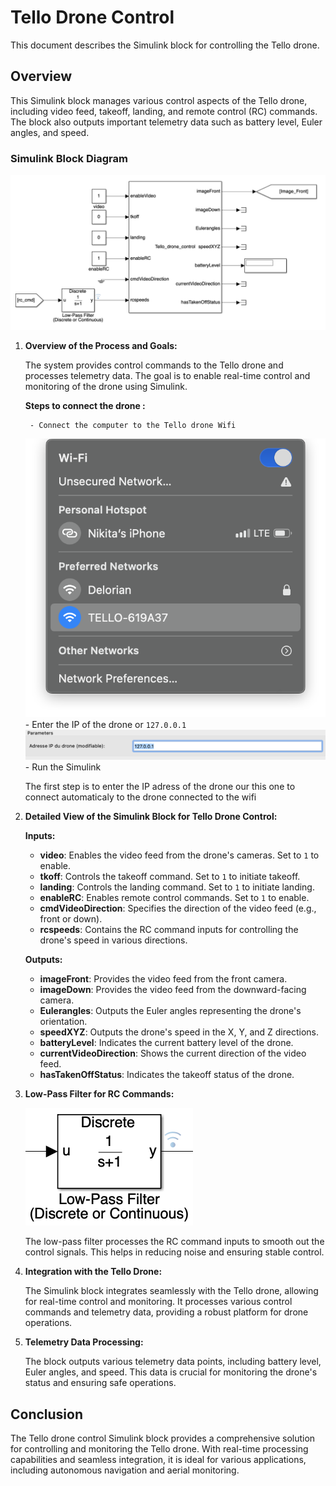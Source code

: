 # Tello Drone Control

This document describes the Simulink block for controlling the Tello drone.

## Overview

This Simulink block manages various control aspects of the Tello drone, including video feed, takeoff, landing, and remote control (RC) commands. The block also outputs important telemetry data such as battery level, Euler angles, and speed.

### Simulink Block Diagram

![Tello Drone Control Simulink Part](Tellocontrolsimulink_part.png)

1. **Overview of the Process and Goals:**

    The system provides control commands to the Tello drone and processes telemetry data. The goal is to enable real-time control and monitoring of the drone using Simulink.

    **Steps to connect the drone :** 

        - Connect the computer to the Tello drone Wifi
    ![wificonnectiontello](wificonnectiontello.png)
        - Enter the IP of the drone or `127.0.0.1` 
    ![inputtellocontrol](inputtellocontrol.png)
        - Run the Simulink 


    The first step is to enter the IP adress of the drone our this one to connect automaticaly to the drone connected to the wifi 

2. **Detailed View of the Simulink Block for Tello Drone Control:**


    **Inputs:**

    - **video**: Enables the video feed from the drone's cameras. Set to `1` to enable.
    - **tkoff**: Controls the takeoff command. Set to `1` to initiate takeoff.
    - **landing**: Controls the landing command. Set to `1` to initiate landing.
    - **enableRC**: Enables remote control commands. Set to `1` to enable.
    - **cmdVideoDirection**: Specifies the direction of the video feed (e.g., front or down).
    - **rcspeeds**: Contains the RC command inputs for controlling the drone's speed in various directions.
    
    **Outputs:**

    - **imageFront**: Provides the video feed from the front camera.
    - **imageDown**: Provides the video feed from the downward-facing camera.
    - **Eulerangles**: Outputs the Euler angles representing the drone's orientation.
    - **speedXYZ**: Outputs the drone's speed in the X, Y, and Z directions.
    - **batteryLevel**: Indicates the current battery level of the drone.
    - **currentVideoDirection**: Shows the current direction of the video feed.
    - **hasTakenOffStatus**: Indicates the takeoff status of the drone.

3. **Low-Pass Filter for RC Commands:**

    ![Low-Pass Filter](lowpassfilter_tellocontrol.png)

    The low-pass filter processes the RC command inputs to smooth out the control signals. This helps in reducing noise and ensuring stable control.

4. **Integration with the Tello Drone:**

    The Simulink block integrates seamlessly with the Tello drone, allowing for real-time control and monitoring. It processes various control commands and telemetry data, providing a robust platform for drone operations.

5. **Telemetry Data Processing:**

    The block outputs various telemetry data points, including battery level, Euler angles, and speed. This data is crucial for monitoring the drone's status and ensuring safe operations.

## Conclusion

The Tello drone control Simulink block provides a comprehensive solution for controlling and monitoring the Tello drone. With real-time processing capabilities and seamless integration, it is ideal for various applications, including autonomous navigation and aerial monitoring.
